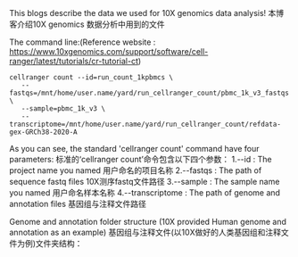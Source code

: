 This blogs describe the data we used for 10X genomics data analysis!
本博客介绍10X genomics 数据分析中用到的文件

The command line:(Reference website : https://www.10xgenomics.com/support/software/cell-ranger/latest/tutorials/cr-tutorial-ct)
~~~
cellranger count --id=run_count_1kpbmcs \
   --fastqs=/mnt/home/user.name/yard/run_cellranger_count/pbmc_1k_v3_fastqs \
   --sample=pbmc_1k_v3 \
   --transcriptome=/mnt/home/user.name/yard/run_cellranger_count/refdata-gex-GRCh38-2020-A
~~~
As you can see, the standard 'cellranger count' command have four parameters:
标准的‘cellranger count’命令包含以下四个参数：
  1.--id : The project name you named  用户命名的项目名称
  2.--fastqs : The path of sequence fastq files  10X测序fastq文件路径
  3.--sample : The sample name you named  用户命名样本名称
  4.--transcriptome : The path of genome and annotation files  基因组与注释文件路径

Genome and annotation folder structure (10X provided Human genome and annotation as an example) 
基因组与注释文件(以10X做好的人类基因组和注释文件为例)文件夹结构：

